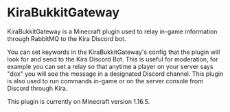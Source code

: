 # KiraBukkitGateway
KiraBukkitGateway is a Minecraft plugin used to relay in-game information through RabbitMQ to the Kira Discord bot. 

You can set keywords in the KiraBukkitGateway's config that the plugin will look for and send to the Kira Discord Bot. This is useful for moderation, for example you can set a relay so that anytime a player on your server says "dox" you will see the message in a designated Discord channel. This plugin is also used to run commands in-game or on the server console from Discord through Kira. 



This plugin is currently on Minecraft version 1.16.5. 
